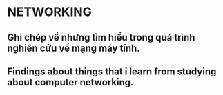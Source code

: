 # NETWORKING
## Ghi chép về nhưng tìm hiểu trong quá trình nghiên cứu về mạng máy tính.
## Findings about things that i learn from studying about computer networking.


